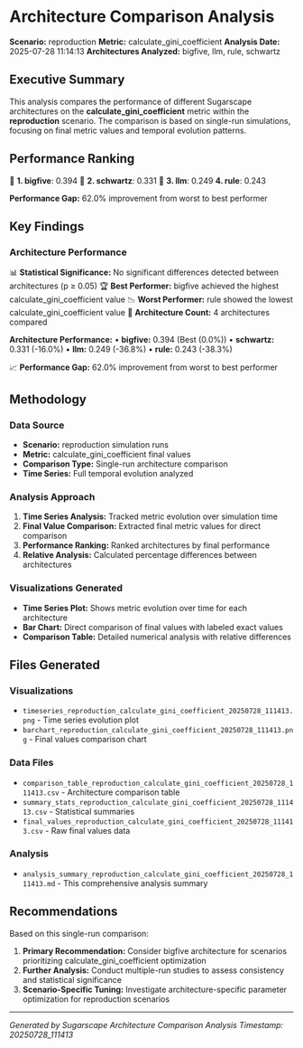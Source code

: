 # Architecture Comparison Analysis

**Scenario:** reproduction
**Metric:** calculate_gini_coefficient
**Analysis Date:** 2025-07-28 11:14:13
**Architectures Analyzed:** bigfive, llm, rule, schwartz

## Executive Summary

This analysis compares the performance of different Sugarscape architectures on the **calculate_gini_coefficient** metric within the **reproduction** scenario. The comparison is based on single-run simulations, focusing on final metric values and temporal evolution patterns.

## Performance Ranking

🥇 **1. bigfive**: 0.394
🥈 **2. schwartz**: 0.331
🥉 **3. llm**: 0.249
   **4. rule**: 0.243

**Performance Gap:** 62.0% improvement from worst to best performer

## Key Findings

### Architecture Performance
📊 **Statistical Significance:** No significant differences detected between architectures (p ≥ 0.05)
🏆 **Best Performer:** bigfive achieved the highest calculate_gini_coefficient value
📉 **Worst Performer:** rule showed the lowest calculate_gini_coefficient value
🔢 **Architecture Count:** 4 architectures compared

**Architecture Performance:**
• **bigfive:** 0.394 (Best (0.0%))
• **schwartz:** 0.331 (-16.0%)
• **llm:** 0.249 (-36.8%)
• **rule:** 0.243 (-38.3%)

📈 **Performance Gap:** 62.0% improvement from worst to best performer

## Methodology

### Data Source
- **Scenario:** reproduction simulation runs
- **Metric:** calculate_gini_coefficient final values
- **Comparison Type:** Single-run architecture comparison
- **Time Series:** Full temporal evolution analyzed

### Analysis Approach
1. **Time Series Analysis:** Tracked metric evolution over simulation time
2. **Final Value Comparison:** Extracted final metric values for direct comparison
3. **Performance Ranking:** Ranked architectures by final performance
4. **Relative Analysis:** Calculated percentage differences between architectures

### Visualizations Generated
- **Time Series Plot:** Shows metric evolution over time for each architecture
- **Bar Chart:** Direct comparison of final values with labeled exact values
- **Comparison Table:** Detailed numerical analysis with relative differences

## Files Generated

### Visualizations
- `timeseries_reproduction_calculate_gini_coefficient_20250728_111413.png` - Time series evolution plot
- `barchart_reproduction_calculate_gini_coefficient_20250728_111413.png` - Final values comparison chart

### Data Files
- `comparison_table_reproduction_calculate_gini_coefficient_20250728_111413.csv` - Architecture comparison table
- `summary_stats_reproduction_calculate_gini_coefficient_20250728_111413.csv` - Statistical summaries
- `final_values_reproduction_calculate_gini_coefficient_20250728_111413.csv` - Raw final values data

### Analysis
- `analysis_summary_reproduction_calculate_gini_coefficient_20250728_111413.md` - This comprehensive analysis summary

## Recommendations

Based on this single-run comparison:
1. **Primary Recommendation:** Consider bigfive architecture for scenarios prioritizing calculate_gini_coefficient optimization
2. **Further Analysis:** Conduct multiple-run studies to assess consistency and statistical significance
3. **Scenario-Specific Tuning:** Investigate architecture-specific parameter optimization for reproduction scenarios


---
*Generated by Sugarscape Architecture Comparison Analysis*
*Timestamp: 20250728_111413*
